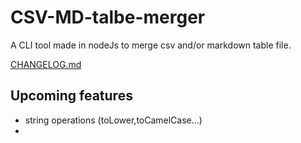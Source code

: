 # CSV-MD-talbe-merger
A CLI tool made in nodeJs to merge csv and/or markdown table file.

[CHANGELOG.md](./CHANGELOG.md)

## Upcoming features
- string operations (toLower,toCamelCase...)
- 
